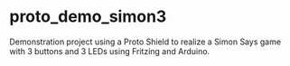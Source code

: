 # proto_demo_simon3
Demonstration project using a Proto Shield to realize a Simon Says game with 3 buttons and 3 LEDs using Fritzing and Arduino.

